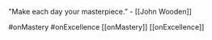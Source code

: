 "Make each day your masterpiece.” - [[John Wooden]] 

#onMastery #onExcellence
[[onMastery]] [[onExcellence]]